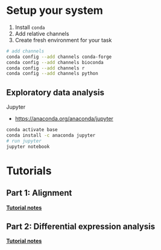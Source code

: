 # Setup your system
1. Install `conda`
2. Add relative channels
3. Create fresh environment for your task

```bash
# add channels 
conda config --add channels conda-forge
conda config --add channels bioconda
conda config --add channels r
conda config --add channels python
```
## Exploratory data analysis
Jupyter
- https://anaconda.org/anaconda/jupyter
```bash
conda activate base 
conda install -c anaconda jupyter
# run jupyter
jupyter notebook
```
# Tutorials 
## Part 1: Alignment
__[Tutorial notes](part-1-alignment/README.md)__

## Part 2: Differential expression analysis 
__[Tutorial notes](part-2-diff-exp/README.md)__
